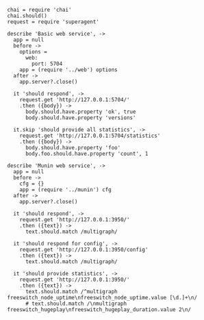     chai = require 'chai'
    chai.should()
    request = require 'superagent'

    describe 'Basic web service', ->
      app = null
      before ->
        options =
          web:
            port: 5704
        app = (require '../web') options
      after ->
        app.server?.close()

      it 'should respond', ->
        request.get 'http://127.0.0.1:5704/'
        .then ({body}) ->
          body.should.have.property 'ok', true
          body.should.have.property 'versions'

      it.skip 'should provide all statistics', ->
        request.get 'http://127.0.0.1:5704/statistics'
        .then ({body}) ->
          body.should.have.property 'foo'
          body.foo.should.have.property 'count', 1

    describe 'Munin web service', ->
      app = null
      before ->
        cfg = {}
        app = (require '../munin') cfg
      after ->
        app.server?.close()

      it 'should respond', ->
        request.get 'http://127.0.0.1:3950/'
        .then ({text}) ->
          text.should.match /multigraph/

      it 'should respond for config', ->
        request.get 'http://127.0.0.1:3950/config'
        .then ({text}) ->
          text.should.match /multigraph/

      it 'should provide statistics', ->
        request.get 'http://127.0.0.1:3950/'
        .then ({text}) ->
          text.should.match /^multigraph freeswitch_node_uptime\nfreeswitch_node_uptime.value [\d.]+\n/
          # text.should.match /\nmultigraph freeswitch_hugeplay\nfreeswitch_hugeplay_duration.value 2\n/
